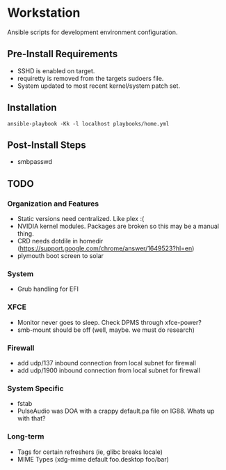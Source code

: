 Workstation
===========

Ansible scripts for development environment configuration.

## Pre-Install Requirements 
* SSHD is enabled on target.
* requiretty is removed from the targets sudoers file.
* System updated to most recent kernel/system patch set.

## Installation
``ansible-playbook -Kk -l localhost playbooks/home.yml``

## Post-Install Steps
* smbpasswd

## TODO
### Organization and Features
* Static versions need centralized. Like plex :(
* NVIDIA kernel modules. Packages are broken so this may be a manual thing.
* CRD needs dotdile in homedir (https://support.google.com/chrome/answer/1649523?hl=en)
* plymouth boot screen to solar

### System
* Grub handling for EFI

### XFCE
* Monitor never goes to sleep. Check DPMS through xfce-power?
* smb-mount should be off (well, maybe. we must do research)

### Firewall
* add udp/137 inbound connection from local subnet for firewall
* add udp/1900 inbound connection from local subnet for firewall

### System Specific
* fstab
* PulseAudio was DOA with a crappy default.pa file on IG88. Whats up with that?

### Long-term
* Tags for certain refreshers (ie, glibc breaks locale)
* MIME Types (xdg-mime default foo.desktop foo/bar)
